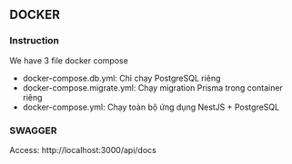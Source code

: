 ## 


## DOCKER

### Instruction
We have 3 file docker compose 
- docker-compose.db.yml:	Chỉ chạy PostgreSQL riêng
- docker-compose.migrate.yml: Chạy migration Prisma trong container riêng
- docker-compose.yml:	Chạy toàn bộ ứng dụng NestJS + PostgreSQL

### SWAGGER 
Access: http://localhost:3000/api/docs
